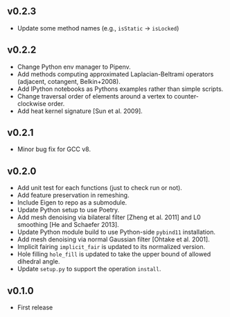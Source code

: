 v0.2.3
---
* Update some method names (e.g., `isStatic` -> `isLocked`)

v0.2.2
---
* Change Python env manager to Pipenv.
* Add methods computing approximated Laplacian-Beltrami operators (adjacent, cotangent, Belkin+2008).
* Add IPython notebooks as Pythons examples rather than simple scripts.
* Change traversal order of elements around a vertex to counter-clockwise order.
* Add heat kernel signature [Sun et al. 2009].

v0.2.1
---
*  Minor bug fix for GCC v8.

v0.2.0
---
*   Add unit test for each functions (just to check run or not).
*   Add feature preservation in remeshing.
*   Include Eigen to repo as a submodule.
*   Update Python setup to use Poetry.
*   Add mesh denoising via bilateral filter [Zheng et al. 2011] and L0 smoothing [He and Schaefer 2013].
*   Update Python module build to use Python-side `pybind11` installation.
*   Add mesh denoising via normal Gaussian filter [Ohtake et al. 2001].
*   Implicit fairing `implicit_fair` is updated to its normalized version.
*   Hole filling `hole_fill` is updated to take the upper bound of allowed dihedral angle.
*   Update `setup.py` to support the operation `install`.

v0.1.0
---
* First release
